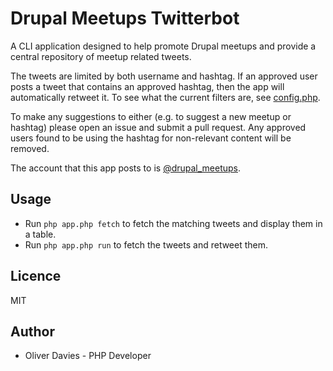 # Drupal Meetups Twitterbot

A CLI application designed to help promote Drupal meetups and provide a central repository of meetup related tweets.

The tweets are limited by both username and hashtag. If an approved user posts a tweet that contains an approved hashtag, then the app will automatically retweet it. To see what the current filters are, see [config.php](https://github.com/opdavies/drupal-meetups-twitterbot/blob/master/config.php).

To make any suggestions to either (e.g. to suggest a new meetup or hashtag) please open an issue and submit a pull request. Any approved users found to be using the hashtag for non-relevant content will be removed. 

The account that this app posts to is [@drupal_meetups](https://twitter.com/drupal_meetups).

## Usage

- Run `php app.php fetch` to fetch the matching tweets and display them in a table.
- Run `php app.php run` to fetch the tweets and retweet them.

## Licence

MIT

## Author

- Oliver Davies - PHP Developer
